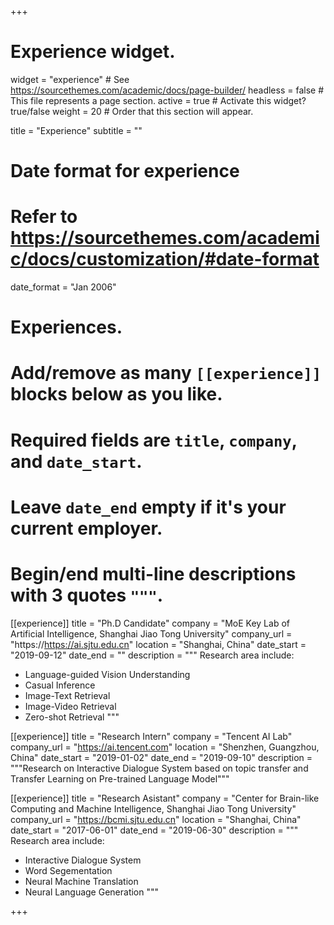 +++
# Experience widget.
widget = "experience"  # See https://sourcethemes.com/academic/docs/page-builder/
headless = false  # This file represents a page section.
active = true  # Activate this widget? true/false
weight = 20  # Order that this section will appear.

title = "Experience"
subtitle = ""

# Date format for experience
#   Refer to https://sourcethemes.com/academic/docs/customization/#date-format
date_format = "Jan 2006"

# Experiences.
#   Add/remove as many `[[experience]]` blocks below as you like.
#   Required fields are `title`, `company`, and `date_start`.
#   Leave `date_end` empty if it's your current employer.
#   Begin/end multi-line descriptions with 3 quotes `"""`.

[[experience]]
  title = "Ph.D Candidate"
  company = "MoE Key Lab of Artificial Intelligence, Shanghai Jiao Tong University"
  company_url = "https://https://ai.sjtu.edu.cn"
  location = "Shanghai, China"
  date_start = "2019-09-12"
  date_end = ""
  description = """
  Research area include:
  
  * Language-guided Vision Understanding
  * Casual Inference
  * Image-Text Retrieval
  * Image-Video Retrieval
  * Zero-shot Retrieval
  """

[[experience]]
  title = "Research Intern"
  company = "Tencent AI Lab"
  company_url = "https://ai.tencent.com"
  location = "Shenzhen, Guangzhou, China"
  date_start = "2019-01-02"
  date_end = "2019-09-10"
  description = """Research on Interactive Dialogue System based on topic transfer and Transfer Learning on Pre-trained Language Model"""

[[experience]]
  title = "Research Asistant"
  company = "Center for Brain-like Computing and Machine Intelligence, Shanghai Jiao Tong University"
  company_url = "https://bcmi.sjtu.edu.cn"
  location = "Shanghai, China"
  date_start = "2017-06-01"
  date_end = "2019-06-30"
  description = """
  Research area include:
  
  * Interactive Dialogue System
  * Word Segementation
  * Neural Machine Translation
  * Neural Language Generation
  """

+++
